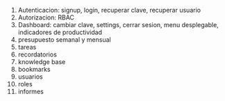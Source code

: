 1. Autenticacion: signup, login, recuperar clave, recuperar usuario
2. Autorizacion: RBAC
3. Dashboard: cambiar clave, settings, cerrar sesion, menu desplegable, indicadores de productividad
4. presupuesto semanal y mensual
5. tareas
6. recordatorios
7. knowledge base
8. bookmarks
9. usuarios
10. roles
11. informes

